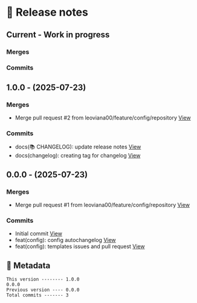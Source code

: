 # 🎁 Release notes

## Current - Work in progress
### Merges

### Commits



## 1.0.0 - (2025-07-23)
### Merges
*  Merge pull request #2 from leoviana00/feature/config/repository [View](https://github.com/leoviana00/simple-crud-springboot-project/commits/0afacf921096be1d0b3f4071daea424b98f7bf11)
### Commits
*  docs(📚 CHANGELOG): update release notes [View](https://github.com/leoviana00/simple-crud-springboot-project/commits/2bfee1bac19f82fac9be8ac9a4152680e55ec6d4)
*  docs(changelog):  creating tag for changelog [View](https://github.com/leoviana00/simple-crud-springboot-project/commits/de7fb8efed3e52c424bf889789ff3cd45e044388)



## 0.0.0 - (2025-07-23)
### Merges
*  Merge pull request #1 from leoviana00/feature/config/repository [View](https://github.com/leoviana00/simple-crud-springboot-project/commits/e2cdba4be588e2b0fa90285ba7bdecfa4bf9ae7e)
### Commits
*  Initial commit [View](https://github.com/leoviana00/simple-crud-springboot-project/commits/b0d4d70ca4f257f37c4034c0c099ce4646e13185)
*  feat(config): config autochangelog [View](https://github.com/leoviana00/simple-crud-springboot-project/commits/17433ad3e66a1804130ceb967adccee51e7a25b7)
*  feat(config): templates issues and pull request [View](https://github.com/leoviana00/simple-crud-springboot-project/commits/67b183a42dea44bb4a679febaff19104d9607520)
## 📝 Metadata
```
This version -------- 1.0.0
0.0.0
Previous version ---- 0.0.0
Total commits ------- 3
```
